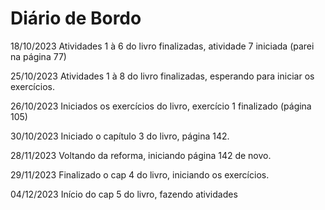 # Diário de Bordo

18/10/2023 Atividades 1 à 6 do livro finalizadas, atividade 7 iniciada (parei na página 77)

25/10/2023 Atividades 1 à 8 do livro finalizadas, esperando para iniciar os exercícios.

26/10/2023 Iniciados os exercícios do livro, exercício 1 finalizado (página 105)

30/10/2023 Iniciado o capítulo 3 do livro, página 142.

28/11/2023 Voltando da reforma, iniciando página 142 de novo.

29/11/2023 Finalizado o cap 4 do livro, iniciando os exercícios.

04/12/2023 Início do cap 5 do livro, fazendo atividades
